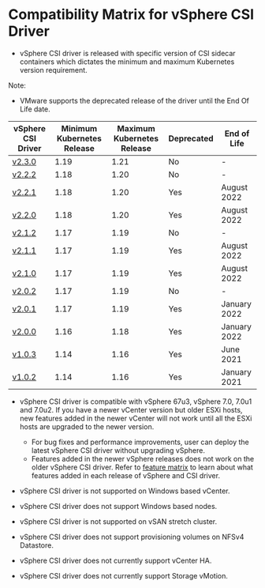# Compatibility Matrix for vSphere CSI Driver

- vSphere CSI driver is released with specific version of CSI sidecar containers which dictates the minimum and maximum Kubernetes version requirement.

Note:

- VMware supports the deprecated release of the driver until the End Of Life date.

| vSphere CSI Driver | Minimum Kubernetes Release | Maximum Kubernetes Release            | Deprecated | End of Life  |
|--------------------|----------------------------|---------------------------------------| -----------|--------------|
| [v2.3.0](./releases/v2.3.0.md)             | 1.19                    | 1.21       | No         | -            |
| [v2.2.2](./releases/v2.2.2.md)             | 1.18                    | 1.20       | No         | -            |
| [v2.2.1](./releases/v2.2.1.md)             | 1.18                    | 1.20       | Yes        | August 2022  |
| [v2.2.0](./releases/v2.2.0.md)             | 1.18                    | 1.20       | Yes        | August 2022  |
| [v2.1.2](./releases/v2.1.2.md)             | 1.17                    | 1.19       | No         | -            |
| [v2.1.1](./releases/v2.1.1.md)             | 1.17                    | 1.19       | Yes        | August 2022  |
| [v2.1.0](./releases/v2.1.0.md)             | 1.17                    | 1.19       | Yes        | August 2022  |
| [v2.0.2](./releases/v2.0.2.md)             | 1.17                    | 1.19       | No         | -            |
| [v2.0.1](./releases/v2.0.1.md)             | 1.17                    | 1.19       | Yes        | January 2022 |
| [v2.0.0](./releases/v2.0.0.md)             | 1.16                    | 1.18       | Yes        | January 2022 |
| [v1.0.3](./releases/v1.0.3.md)             | 1.14                    | 1.16       | Yes        | June 2021    |
| [v1.0.2](./releases/v1.0.2.md)             | 1.14                    | 1.16       | Yes        | January 2021 |

- vSphere CSI driver is compatible with vSphere 67u3, vSphere 7.0, 7.0u1 and 7.0u2. If you have a newer vCenter version but older ESXi hosts, new features added in the newer vCenter will not work until all the ESXi hosts are upgraded to the newer version.
  - For bug fixes and performance improvements, user can deploy the latest vSphere CSI driver without upgrading vSphere.
  - Features added in the newer vSphere releases does not work on the older vSphere CSI driver. Refer to [feature matrix](supported_features_matrix.md) to learn about what features added in each release of vSphere and CSI driver.

- vSphere CSI driver is not supported on Windows based vCenter.
- vSphere CSI driver does not support Windows based nodes.
- vSphere CSI driver is not supported on vSAN stretch cluster.
- vSphere CSI driver does not support provisioning volumes on NFSv4 Datastore.
- vSphere CSI driver does not currently support vCenter HA.
- vSphere CSI driver does not currently support Storage vMotion.
